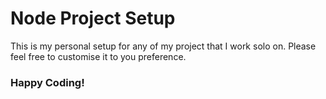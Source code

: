 # Node Project Setup

This is my personal setup for any of my project that I work solo on.
Please feel free to customise it to you preference.

### Happy Coding!
